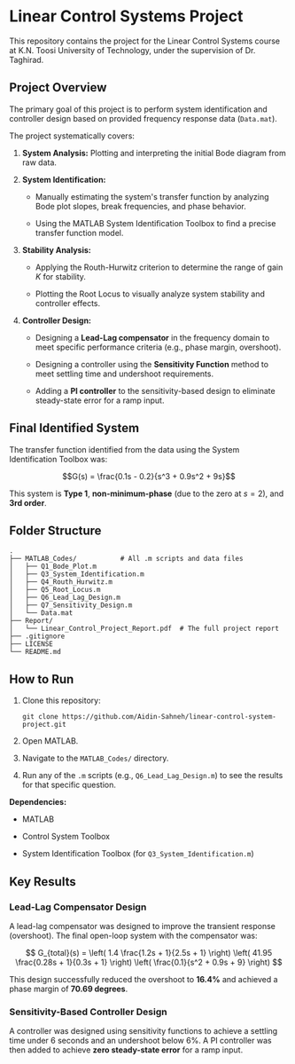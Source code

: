 Linear Control Systems Project
==============================

This repository contains the project for the Linear Control Systems course at K.N. Toosi University of Technology, under the supervision of Dr. Taghirad.

Project Overview
----------------

The primary goal of this project is to perform system identification and controller design based on provided frequency response data (`Data.mat`).

The project systematically covers:

1.  **System Analysis:** Plotting and interpreting the initial Bode diagram from raw data.

2.  **System Identification:**

    -   Manually estimating the system's transfer function by analyzing Bode plot slopes, break frequencies, and phase behavior.

    -   Using the MATLAB System Identification Toolbox to find a precise transfer function model.

3.  **Stability Analysis:**

    -   Applying the Routh-Hurwitz criterion to determine the range of gain $K$ for stability.

    -   Plotting the Root Locus to visually analyze system stability and controller effects.

4.  **Controller Design:**

    -   Designing a **Lead-Lag compensator** in the frequency domain to meet specific performance criteria (e.g., phase margin, overshoot).

    -   Designing a controller using the **Sensitivity Function** method to meet settling time and undershoot requirements.

    -   Adding a **PI controller** to the sensitivity-based design to eliminate steady-state error for a ramp input.

Final Identified System
-----------------------

The transfer function identified from the data using the System Identification Toolbox was:

$$G(s) = \frac{0.1s - 0.2}{s^3 + 0.9s^2 + 9s}$$

This system is **Type 1**, **non-minimum-phase** (due to the zero at $s=2$), and **3rd order**.

Folder Structure
----------------

```
.
├── MATLAB_Codes/           # All .m scripts and data files
│   ├── Q1_Bode_Plot.m
│   ├── Q3_System_Identification.m
│   ├── Q4_Routh_Hurwitz.m
│   ├── Q5_Root_Locus.m
│   ├── Q6_Lead_Lag_Design.m
│   ├── Q7_Sensitivity_Design.m
│   └── Data.mat
├── Report/
│   └── Linear_Control_Project_Report.pdf  # The full project report
├── .gitignore
├── LICENSE
└── README.md

```

How to Run
----------

1.  Clone this repository:

    ```
    git clone https://github.com/Aidin-Sahneh/linear-control-system-project.git

    ```

2.  Open MATLAB.

3.  Navigate to the `MATLAB_Codes/` directory.

4.  Run any of the `.m` scripts (e.g., `Q6_Lead_Lag_Design.m`) to see the results for that specific question.

**Dependencies:**

-   MATLAB

-   Control System Toolbox

-   System Identification Toolbox (for `Q3_System_Identification.m`)

Key Results
-----------

### Lead-Lag Compensator Design

A lead-lag compensator was designed to improve the transient response (overshoot). The final open-loop system with the compensator was:

$$ G_{total}(s) = \left( 1.4 \frac{1.2s + 1}{2.5s + 1} \right) \left( 41.95 \frac{0.28s + 1}{0.3s + 1} \right) \left( \frac{0.1}{s^2 + 0.9s + 9} \right) $$

This design successfully reduced the overshoot to **16.4%** and achieved a phase margin of **70.69 degrees**.

### Sensitivity-Based Controller Design

A controller was designed using sensitivity functions to achieve a settling time under 6 seconds and an undershoot below 6%. A PI controller was then added to achieve **zero steady-state error** for a ramp input.
